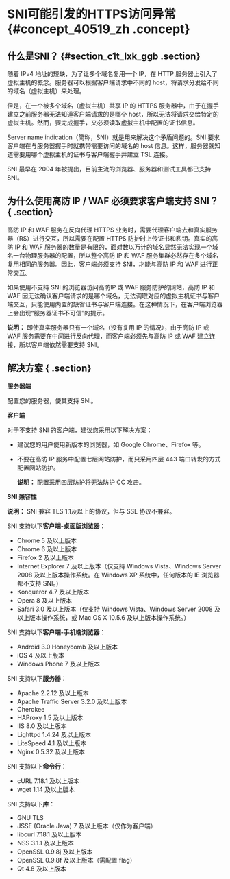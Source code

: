 # SNI可能引发的HTTPS访问异常 {#concept_40519_zh .concept}

## 什么是SNI？ {#section_c1t_lxk_ggb .section}

随着 IPv4 地址的短缺，为了让多个域名复用一个 IP，在 HTTP 服务器上引入了虚拟主机的概念。服务器可以根据客户端请求中不同的 host，将请求分发给不同的域名（虚拟主机）来处理。

但是，在一个被多个域名（虚拟主机）共享 IP 的 HTTPS 服务器中，由于在握手建立之前服务器无法知道客户端请求的是哪个 host，所以无法将请求交给特定的虚拟主机。然而，要完成握手，又必须读取虚拟主机中配置的证书信息。

Server name indication（简称，SNI）就是用来解决这个矛盾问题的。SNI 要求客户端在与服务器握手时就携带需要访问的域名的 host 信息。这样，服务器就知道需要用哪个虚拟主机的证书与客户端握手并建立 TSL 连接。

SNI 最早在 2004 年被提出，目前主流的浏览器、服务器和测试工具都已支持 SNI。

## 为什么使用高防 IP / WAF 必须要求客户端支持 SNI？ { .section}

高防 IP 和 WAF 服务在反向代理 HTTPS 业务时，需要代理客户端去和真实服务器（RS）进行交互，所以需要在配置 HTTPS 防护时上传证书和私钥。真实的高防 IP 和 WAF 服务器的数量是有限的，面对数以万计的域名显然无法实现一个域名一台物理服务器的配置，所以整个高防 IP 和 WAF 服务集群必然存在多个域名复用相同的服务器。因此，客户端必须支持 SNI，才能与高防 IP 和 WAF 进行正常交互。

如果使用不支持 SNI 的浏览器访问高防IP 或 WAF 服务防护的网站，高防 IP 和 WAF 因无法确认客户端请求的是哪个域名，无法调取对应的虚拟主机证书与客户端交互，只能使用内置的缺省证书与客户端连接。在这种情况下，在客户端浏览器上会出现“服务器证书不可信”的提示。

**说明：** 即使真实服务器只有一个域名（没有复用 IP 的情况），由于高防 IP 或 WAF 服务需要在中间进行反向代理，而客户端必须先与高防 IP 或 WAF 建立连接，所以客户端依然需要支持 SNI。

## 解决方案 { .section}

**服务器端**

配置您的服务器，使其支持 SNI。

**客户端**

对于不支持 SNI 的客户端，建议您采用以下解决方案：

-   建议您的用户使用新版本的浏览器，如 Google Chrome、Firefox 等。
-   不要在高防 IP 服务中配置七层网站防护，而只采用四层 443 端口转发的方式配置网站防护。

    **说明：** 配置采用四层防护将无法防护 CC 攻击。


**SNI 兼容性**

**说明：** SNI 兼容 TLS 1.1及以上的协议，但与 SSL 协议不兼容。

SNI 支持以下**客户端-桌面版浏览器**：

-   Chrome 5 及以上版本
-   Chrome 6 及以上版本
-   Firefox 2 及以上版本
-   Internet Explorer 7 及以上版本（仅支持 Windows Vista、Windows Server 2008 及以上版本操作系统。在 Windows XP 系统中，任何版本的 IE 浏览器都不支持 SNI。）
-   Konqueror 4.7 及以上版本
-   Opera 8 及以上版本
-   Safari 3.0 及以上版本（仅支持 Windows Vista、Windows Server 2008 及以上版本操作系统，或 Mac OS X 10.5.6 及以上版本操作系统。）

SNI 支持以下**客户端-手机端浏览器**：

-   Android 3.0 Honeycomb 及以上版本
-   iOS 4 及以上版本
-   Windows Phone 7 及以上版本

SNI 支持以下**服务器**：

-   Apache 2.2.12 及以上版本
-   Apache Traffic Server 3.2.0 及以上版本
-   Cherokee
-   HAProxy 1.5 及以上版本
-   IIS 8.0 及以上版本
-   Lighttpd 1.4.24 及以上版本
-   LiteSpeed 4.1 及以上版本
-   Nginx 0.5.32 及以上版本

SNI 支持以下**命令行**：

-   cURL 7.18.1 及以上版本
-   wget 1.14 及以上版本

SNI 支持以下**库**：

-   GNU TLS
-   JSSE \(Oracle Java\) 7 及以上版本（仅作为客户端）
-   libcurl 7.18.1 及以上版本
-   NSS 3.1.1 及以上版本
-   OpenSSL 0.9.8j 及以上版本
-   OpenSSL 0.9.8f 及以上版本（需配置 flag）
-   Qt 4.8 及以上版本

